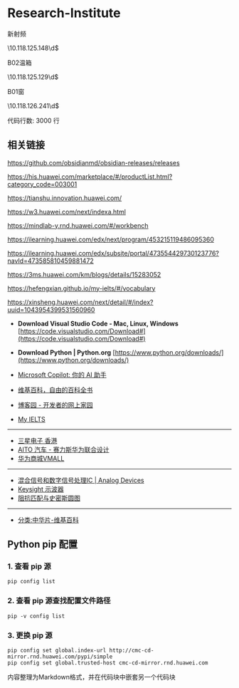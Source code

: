 # Research-Institute
新射频

\\10.118.125.148\d$

B02温箱

\\10.118.125.129\d$

B01窗

\\10.118.126.241\d$

代码行数: 3000 行

## 相关链接
https://github.com/obsidianmd/obsidian-releases/releases


https://his.huawei.com/marketplace/#/productList.html?category_code=003001

https://tianshu.innovation.huawei.com/

https://w3.huawei.com/next/indexa.html

https://mindlab-y.rnd.huawei.com/#/workbench

https://ilearning.huawei.com/edx/next/program/453215119486095360

https://ilearning.huawei.com/edx/subsite/portal/473554429730123776?navId=473585810459881472

https://3ms.huawei.com/km/blogs/details/15283052

https://hefengxian.github.io/my-ielts/#/vocabulary

https://xinsheng.huawei.com/next/detail/#/index?uuid=1043954399531560960

- **Download Visual Studio Code - Mac, Linux, Windows**
  [https://code.visualstudio.com/Download#](https://code.visualstudio.com/Download#)
- **Download Python | Python.org**
  [https://www.python.org/downloads/](https://www.python.org/downloads/)

- [Microsoft Copilot: 你的 AI 助手](https://copilot.microsoft.com/)
- [维基百科，自由的百科全书](https://zh.wikipedia.org/)
- [博客园 - 开发者的网上家园](https://www.cnblogs.com/)
- [My IELTS](https://hefengxian.github.io/my-ielts/#/vocabulary)

------
- [三星电子 香港](https://www.samsung.com/hk/)
- [AITO 汽车 - 赛力斯华为联合设计](https://aito.auto/)
- [华为商城VMALL](https://www.vmall.com/index.html)

------
- [混合信号和数字信号处理IC | Analog Devices](https://www.analog.com/cn/index.html)
- [Keysight 示波器](https://www.keysight.com.cn/cn/zh/products/oscilloscopes.html)
- [阻抗匹配与史密斯圆图](https://www.analog.com/cn/resources/technical-articles/impedance-matching-and-smith-chart-impedance-maxim-integrated.html)

------
- [分类:中华片-维基百科](https://zh.wikipedia.org/wiki/Category:%E4%B8%AD%E5%8D%8E%E4%BA%BA%E6%B0%91%E5%85%B1%E5%92%8C%E5%9B%BD%E7%A6%81%E7%89%87)

## Python pip 配置

### 1. 查看 pip 源
```shell
pip config list
```

### 2. 查看 pip 源查找配置文件路径
```shell
pip -v config list
```

### 3. 更换 pip 源
```shell
pip config set global.index-url http://cmc-cd-mirror.rnd.huawei.com/pypi/simple
pip config set global.trusted-host cmc-cd-mirror.rnd.huawei.com
```


内容整理为Markdown格式，并在代码块中嵌套另一个代码块
